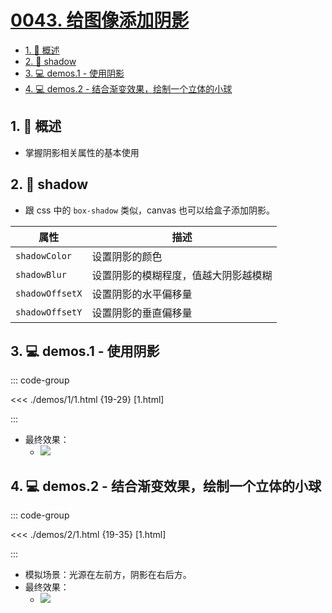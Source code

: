 # [0043. 给图像添加阴影](https://github.com/Tdahuyou/TNotes.canvas/tree/main/notes/0043.%20%E7%BB%99%E5%9B%BE%E5%83%8F%E6%B7%BB%E5%8A%A0%E9%98%B4%E5%BD%B1)

<!-- region:toc -->

- [1. 📝 概述](#1--概述)
- [2. 📒 shadow](#2--shadow)
- [3. 💻 demos.1 - 使用阴影](#3--demos1---使用阴影)
- [4. 💻 demos.2 - 结合渐变效果，绘制一个立体的小球](#4--demos2---结合渐变效果绘制一个立体的小球)

<!-- endregion:toc -->

## 1. 📝 概述

- 掌握阴影相关属性的基本使用

## 2. 📒 shadow

- 跟 css 中的 `box-shadow` 类似，canvas 也可以给盒子添加阴影。

| 属性            | 描述                                 |
| --------------- | ------------------------------------ |
| `shadowColor`   | 设置阴影的颜色                       |
| `shadowBlur`    | 设置阴影的模糊程度，值越大阴影越模糊 |
| `shadowOffsetX` | 设置阴影的水平偏移量                 |
| `shadowOffsetY` | 设置阴影的垂直偏移量                 |

## 3. 💻 demos.1 - 使用阴影

::: code-group

<<< ./demos/1/1.html {19-29} [1.html]

:::

- 最终效果：
  - ![](https://cdn.jsdelivr.net/gh/Tdahuyou/imgs@main/2024-10-04-12-02-11.png)

## 4. 💻 demos.2 - 结合渐变效果，绘制一个立体的小球

::: code-group

<<< ./demos/2/1.html {19-35} [1.html]

:::

- 模拟场景：光源在左前方，阴影在右后方。
- 最终效果：
  - ![](https://cdn.jsdelivr.net/gh/Tdahuyou/imgs@main/2024-10-04-12-02-24.png)
